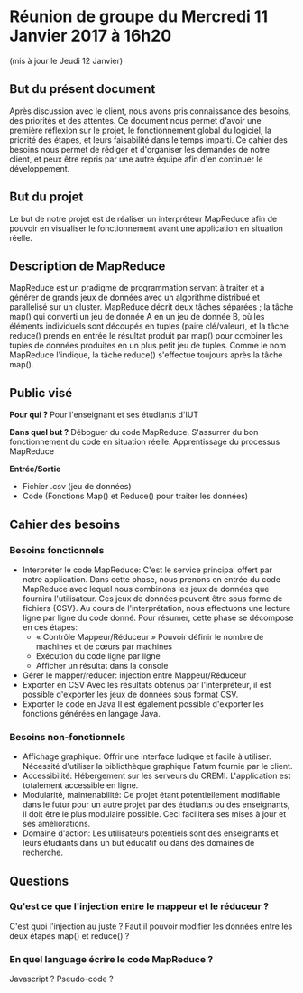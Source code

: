 # Réunion de groupe du Mercredi 11 Janvier 2017 à 16h20
(mis à jour le Jeudi 12 Janvier)

## But du présent document

Après discussion avec le client, nous avons pris connaissance des besoins, des priorités et des attentes. Ce document nous permet d'avoir une première réflexion sur le projet, le fonctionnement global du logiciel, la priorité des étapes, et leurs faisabilité dans le temps imparti. Ce cahier des besoins nous permet de rédiger et d'organiser les demandes de notre client, et peux être repris par une autre équipe afin d'en continuer le développement.

## But du projet

Le but de notre projet est de réaliser un interpréteur MapReduce afin de pouvoir en visualiser le fonctionnement avant une application en situation réelle.

## Description de MapReduce

MapReduce est un pradigme de programmation servant à traiter et à générer de grands jeux de données avec un algorithme distribué et parallelisé sur un cluster. MapReduce décrit deux tâches séparées ; la tâche map() qui converti un jeu de donnée A en un jeu de donnée B, où les éléments individuels sont découpés en tuples (paire clé/valeur), et la tâche reduce() prends en entrée le résultat produit par map() pour combiner les tuples de données produites en un plus petit jeu de tuples.
Comme le nom MapReduce l'indique, la tâche reduce() s'effectue toujours après la tâche map().

## Public visé

__Pour qui ?__
Pour l'enseignant et ses étudiants d'IUT

__Dans quel but ?__
Déboguer du code MapReduce.
S'assurrer du bon fonctionnement du code en situation réelle.
Apprentissage du processus MapReduce

__Entrée/Sortie__
- Fichier .csv (jeu de données)
- Code (Fonctions Map() et Reduce() pour traiter les données)

## Cahier des besoins

### Besoins fonctionnels

- Interpréter le code MapReduce:
C'est le service principal offert par notre application. Dans cette phase, nous prenons en entrée du code MapReduce avec lequel nous combinons les jeux de données que fournira l'utilisateur. Ces jeux de données peuvent être sous forme de fichiers {CSV}. Au cours de l'interprétation, nous effectuons une lecture ligne par ligne du code donné.
Pour résumer, cette phase se décompose en ces étapes:
	- « Contrôle Mappeur/Réduceur » Pouvoir définir le nombre de machines et de cœurs par machines
	- Exécution du code ligne par ligne
	- Afficher un résultat dans la console
- Gérer le mapper/reducer: injection entre Mappeur/Réduceur
- Exporter en CSV
Avec les résultats obtenus par l'interpréteur, il est possible d'exporter les jeux de données sous format CSV.
- Exporter le code en Java
Il est également possible d'exporter les fonctions générées en langage Java. 

### Besoins non-fonctionnels

- Affichage graphique:
Offrir une interface ludique et facile à utiliser. Nécessité d'utiliser la bibliothèque graphique Fatum fournie par le client.
- Accessibilité: 
Hébergement sur les serveurs du CREMI. L'application est totalement accessible en ligne.
- Modularité, maintenabilité:
Ce projet étant potentiellement modifiable dans le futur pour un autre projet par des étudiants ou des enseignants, il doit être le plus modulaire possible. Ceci facilitera ses mises à jour et ses améliorations.
- Domaine d'action:
Les utilisateurs potentiels sont des enseignants et leurs étudiants dans un but éducatif ou dans des domaines de recherche.

## Questions

### __Qu'est ce que l'injection entre le mappeur et le réduceur ?__

C'est quoi l'injection au juste ?
Faut il pouvoir modifier les données entre les deux étapes map() et reduce() ?

### __En quel language écrire le code MapReduce ?__

Javascript ? Pseudo-code ?
